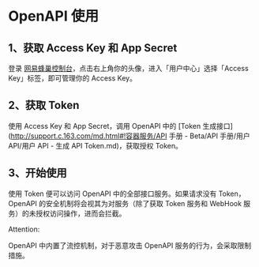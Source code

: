 # OpenAPI 使用

## 1、获取 Access Key 和 App Secret

登录 [网易蜂巢控制台](https://c.163.com/dashboard#/m/account/accesskey/)，点击右上角你的头像，进入「用户中心」选择「Access Key」标签，即可管理你的 Access Key。

## 2、获取 Token

使用 Access Key 和 App Secret，调用 OpenAPI 中的 [Token 生成接口](http://support.c.163.com/md.html#!容器服务/API 手册 - Beta/API 手册/用户 API/用户 API - 生成 API Token.md)，获取授权 Token。

## 3、开始使用

使用 Token 便可以访问 OpenAPI 中的全部接口服务。如果请求没有 Token，OpenAPI 的安全机制将会视其为对服务（除了获取 Token 服务和 WebHook 服务）的未授权访问操作，进而会拦截。

<span>Attention:</span><div class="alertContent">OpenAPI 中内置了流控机制，对于恶意攻击 OpenAPI 服务的行为，会采取限制措施。</div>